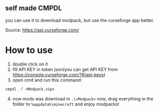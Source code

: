 ## self made CMPDL
you can use it to download modpack,
but use the curseforge app better.

Source: https://api.curseforge.com/
#  How to use
1. double click on it
2. fill API KEY in token json(you can get API KEY from
https://console.curseforge.com/?#/api-keys)
3. open cmd and run this command:
```cmd
cmpdl -f <Modpack.zip>
```
4. now mods was download in `.\<Modpack>` now,
drag everything in the folder to `%appdata%\minecraft` and enjoy modpacks!
